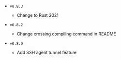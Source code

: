 + `v0.8.3`
  - Change to Rust 2021

+ `v0.8.2`
  - Change crossing compiling command in README

+ `v0.8.0`
  - Add SSH agent tunnel feature
